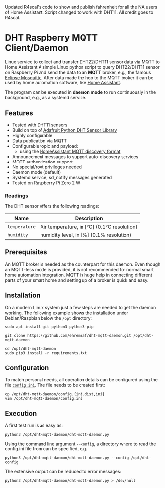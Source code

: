 Updated R4scal's code to show and publish fahrenheit for all the NA users of Home Assistant. Script changed to work
with DHT11. All credit goes to R4scal.

# DHT Raspberry MQTT Client/Daemon

Linux service to collect and transfer DHT22/DHT11 sensor data via MQTT to Home Assistant
A simple Linux python script to query DHT22/DHT11 sensor on Raspberry Pi and send the data to an **MQTT** broker,
e.g., the famous [Eclipse Mosquitto](https://projects.eclipse.org/projects/technology.mosquitto).
After data made the hop to the MQTT broker it can be used by home automation software, like [Home Assistant](https://www.home-assistant.io/).

The program can be executed in **daemon mode** to run continuously in the background, e.g., as a systemd service.
## Features

* Tested with DHT11 sensors
* Build on top of [Adafruit Python DHT Sensor Library](https://github.com/adafruit/Adafruit_Python_DHT)
* Highly configurable
* Data publication via MQTT
* Configurable topic and payload:
    * using the [HomeAssistant MQTT discovery format](https://home-assistant.io/docs/mqtt/discovery/)
* Announcement messages to support auto-discovery services
* MQTT authentication support
* No special/root privileges needed
* Daemon mode (default)
* Systemd service, sd\_notify messages generated
* Tested on Raspberry Pi Zero 2 W

### Readings

The DHT sensor offers the following readings:

| Name            | Description |
|-----------------|-------------|
| `temperature`   | Air temperature, in [°C] (0.1°C resolution) |
| `humidity`       | humidity level, in [%]  (0.1% resolution) |

## Prerequisites

An MQTT broker is needed as the counterpart for this daemon.
Even though an MQTT-less mode is provided, it is not recommended for normal smart home automation integration.
MQTT is huge help in connecting different parts of your smart home and setting up of a broker is quick and easy.

## Installation

On a modern Linux system just a few steps are needed to get the daemon working.
The following example shows the installation under Debian/Raspbian below the `/opt` directory:

```shell
sudo apt install git python3 python3-pip

git clone https://github.com/ehremraf/dht-mqtt-daemon.git /opt/dht-mqtt-daemon

cd /opt/dht-mqtt-daemon
sudo pip3 install -r requirements.txt
```

## Configuration

To match personal needs, all operation details can be configured using the file [`config.ini`](config.ini.dist).
The file needs to be created first:

```shell
cp /opt/dht-mqtt-daemon/config.{ini.dist,ini}
vim /opt/dht-mqtt-daemon/config.ini
```

## Execution

A first test run is as easy as:

```shell
python3 /opt/dht-mqtt-daemon/dht-mqtt-daemon.py
```

Using the command line argument `--config`, a directory where to read the config.ini file from can be specified, e.g.

```shell
python3 /opt/dht-mqtt-daemon/dht-mqtt-daemon.py --config /opt/dht-config
```

The extensive output can be reduced to error messages:

```shell
python3 /opt/dht-mqtt-daemon/dht-mqtt-daemon.py > /dev/null
```
